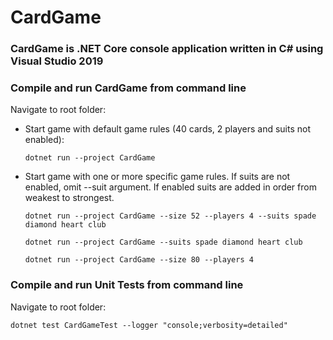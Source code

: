 # CardGame

### CardGame is .NET Core console application written in C# using Visual Studio 2019

### Compile and run CardGame from command line

Navigate to root folder:

- Start game with default game rules (40 cards, 2 players and suits not enabled):

	  dotnet run --project CardGame

- Start game with one or more specific game rules. If suits are not enabled, omit --suit argument. If enabled suits are added in order from weakest to strongest. 
	
	  dotnet run --project CardGame --size 52 --players 4 --suits spade diamond heart club
	
	  dotnet run --project CardGame --suits spade diamond heart club
 
	  dotnet run --project CardGame --size 80 --players 4

### Compile and run Unit Tests from command line

Navigate to root folder:

	dotnet test CardGameTest --logger "console;verbosity=detailed"
